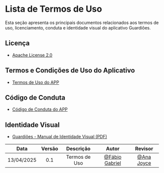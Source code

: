 # Lista de Termos de Uso

Esta seção apresenta os principais documentos relacionados aos termos de uso, licenciamento, conduta e identidade visual do aplicativo Guardiões.

## Licença

- [Apache License 2.0](https://github.com/ProEpiDesenvolvimento/guardioes-app/blob/development/LICENSE.md)

##  Termos e Condições de Uso do Aplicativo

- [Termos de Uso do APP](https://proepi.org.br/p889/)

##  Código de Conduta

- [Código de Conduta do APP](https://github.com/ProEpiDesenvolvimento/guardioes-app/tree/development?tab=coc-ov-file)

##  Identidade Visual

- [Guardiões - Manual de Identidade Visual (PDF)](https://github.com/ProEpiDesenvolvimento/guardioes-app/blob/master/doc/Guardioes-ID-Visual.pdf)


| Data       | Versão | Descrição                                 | Autor             | Revisor           |
| :--------: | :----: | :----------:                              | :---------------: | :---------------: |
| 13/04/2025 |  0.1   | Termos de Uso                    | [@Fábio Gabriel](https://github.com/fabinsz)| [@Ana Joyce](https://github.com/anajoyceamorim)|
